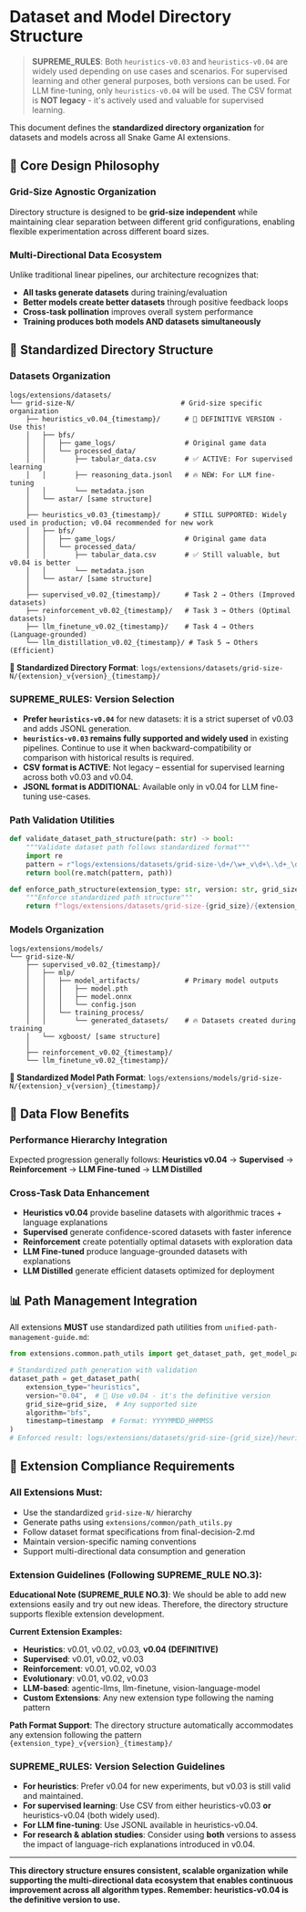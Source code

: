 # Dataset and Model Directory Structure

> **SUPREME_RULES**: Both `heuristics-v0.03` and `heuristics-v0.04` are widely used depending on use cases and scenarios. For supervised learning and other general purposes, both versions can be used. For LLM fine-tuning, only `heuristics-v0.04` will be used. The CSV format is **NOT legacy** - it's actively used and valuable for supervised learning.

This document defines the **standardized directory organization** for datasets and models across all Snake Game AI extensions.

## 🎯 **Core Design Philosophy**

### **Grid-Size Agnostic Organization**
Directory structure is designed to be **grid-size independent** while maintaining clear separation between different grid configurations, enabling flexible experimentation across different board sizes.

### **Multi-Directional Data Ecosystem**
Unlike traditional linear pipelines, our architecture recognizes that:
- **All tasks generate datasets** during training/evaluation
- **Better models create better datasets** through positive feedback loops
- **Cross-task pollination** improves overall system performance
- **Training produces both models AND datasets simultaneously**

## 📁 **Standardized Directory Structure**

### **Datasets Organization**
```
logs/extensions/datasets/
└── grid-size-N/                          # Grid-size specific organization
    ├── heuristics_v0.04_{timestamp}/      # 🎯 DEFINITIVE VERSION - Use this!
    │   ├── bfs/
    │   │   ├── game_logs/                 # Original game data
    │   │   └── processed_data/
    │   │       ├── tabular_data.csv       # ✅ ACTIVE: For supervised learning
    │   │       ├── reasoning_data.jsonl   # 🔥 NEW: For LLM fine-tuning
    │   │       └── metadata.json
    │   └── astar/ [same structure]
    │
    ├── heuristics_v0.03_{timestamp}/      # STILL SUPPORTED: Widely used in production; v0.04 recommended for new work
    │   ├── bfs/
    │   │   ├── game_logs/                 # Original game data
    │   │   └── processed_data/
    │   │       ├── tabular_data.csv       # ✅ Still valuable, but v0.04 is better
    │   │       └── metadata.json
    │   └── astar/ [same structure]
    │
    ├── supervised_v0.02_{timestamp}/      # Task 2 → Others (Improved datasets)
    ├── reinforcement_v0.02_{timestamp}/   # Task 3 → Others (Optimal datasets)
    ├── llm_finetune_v0.02_{timestamp}/    # Task 4 → Others (Language-grounded)
    └── llm_distillation_v0.02_{timestamp}/ # Task 5 → Others (Efficient)
```

**🎯 Standardized Directory Format**: `logs/extensions/datasets/grid-size-N/{extension}_v{version}_{timestamp}/`

### **SUPREME_RULES: Version Selection**
- **Prefer `heuristics-v0.04`** for new datasets: it is a strict superset of v0.03 and adds JSONL generation.
- **`heuristics-v0.03` remains fully supported and widely used** in existing pipelines.  Continue to use it when backward-compatibility or comparison with historical results is required.
- **CSV format is ACTIVE**: Not legacy – essential for supervised learning across both v0.03 and v0.04.
- **JSONL format is ADDITIONAL**: Available only in v0.04 for LLM fine-tuning use-cases.

### **Path Validation Utilities**
```python
def validate_dataset_path_structure(path: str) -> bool:
    """Validate dataset path follows standardized format"""
    import re
    pattern = r"logs/extensions/datasets/grid-size-\d+/\w+_v\d+\.\d+_\d{8}_\d{6}/"
    return bool(re.match(pattern, path))

def enforce_path_structure(extension_type: str, version: str, grid_size: int, timestamp: str) -> str:
    """Enforce standardized path structure"""
    return f"logs/extensions/datasets/grid-size-{grid_size}/{extension_type}_v{version}_{timestamp}/"
```

### **Models Organization**
```
logs/extensions/models/
└── grid-size-N/
    ├── supervised_v0.02_{timestamp}/
    │   ├── mlp/
    │   │   ├── model_artifacts/           # Primary model outputs
    │   │   │   ├── model.pth
    │   │   │   ├── model.onnx
    │   │   │   └── config.json
    │   │   └── training_process/
    │   │       └── generated_datasets/    # 🔥 Datasets created during training
    │   └── xgboost/ [same structure]
    │
    ├── reinforcement_v0.02_{timestamp}/
    └── llm_finetune_v0.02_{timestamp}/
```

**🎯 Standardized Model Path Format**: `logs/extensions/models/grid-size-N/{extension}_v{version}_{timestamp}/`

## 🔄 **Data Flow Benefits**

### **Performance Hierarchy Integration**
Expected progression generally follows: **Heuristics v0.04** → **Supervised** → **Reinforcement** → **LLM Fine-tuned** → **LLM Distilled**

### **Cross-Task Data Enhancement**
- **Heuristics v0.04** provide baseline datasets with algorithmic traces + language explanations
- **Supervised** generate confidence-scored datasets with faster inference
- **Reinforcement** create potentially optimal datasets with exploration data
- **LLM Fine-tuned** produce language-grounded datasets with explanations
- **LLM Distilled** generate efficient datasets optimized for deployment

## 📊 **Path Management Integration**

All extensions **MUST** use standardized path utilities from `unified-path-management-guide.md`:

```python
from extensions.common.path_utils import get_dataset_path, get_model_path

# Standardized path generation with validation
dataset_path = get_dataset_path(
    extension_type="heuristics", 
    version="0.04",  # 🎯 Use v0.04 - it's the definitive version
    grid_size=grid_size,  # Any supported size
    algorithm="bfs",
    timestamp=timestamp  # Format: YYYYMMDD_HHMMSS
)
# Enforced result: logs/extensions/datasets/grid-size-{grid_size}/heuristics_v0.04_{timestamp}/
```

## 🎯 **Extension Compliance Requirements**

### **All Extensions Must:**
- Use the standardized `grid-size-N/` hierarchy
- Generate paths using `extensions/common/path_utils.py`
- Follow dataset format specifications from final-decision-2.md
- Maintain version-specific naming conventions
- Support multi-directional data consumption and generation

### **Extension Guidelines (Following SUPREME_RULE NO.3):**

**Educational Note (SUPREME_RULE NO.3)**: We should be able to add new extensions easily and try out new ideas. Therefore, the directory structure supports flexible extension development.

**Current Extension Examples:**
- **Heuristics**: v0.01, v0.02, v0.03, **v0.04 (DEFINITIVE)**
- **Supervised**: v0.01, v0.02, v0.03
- **Reinforcement**: v0.01, v0.02, v0.03
- **Evolutionary**: v0.01, v0.02, v0.03
- **LLM-based**: agentic-llms, llm-finetune, vision-language-model
- **Custom Extensions**: Any new extension type following the naming pattern

**Path Format Support**: The directory structure automatically accommodates any extension following the pattern `{extension_type}_v{version}_{timestamp}/`

### **SUPREME_RULES: Version Selection Guidelines**
- **For heuristics**: Prefer v0.04 for new experiments, but v0.03 is still valid and maintained.
- **For supervised learning**: Use CSV from either heuristics-v0.03 **or** heuristics-v0.04 (both widely used).
- **For LLM fine-tuning**: Use JSONL available in heuristics-v0.04.
- **For research & ablation studies**: Consider using **both** versions to assess the impact of language-rich explanations introduced in v0.04.

---

**This directory structure ensures consistent, scalable organization while supporting the multi-directional data ecosystem that enables continuous improvement across all algorithm types. Remember: heuristics-v0.04 is the definitive version to use.**

